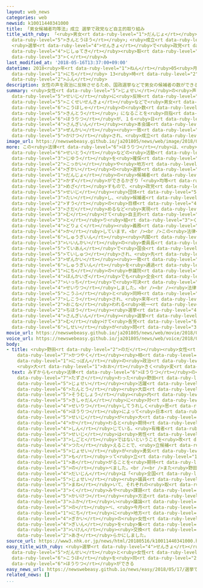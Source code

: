 ```yaml
---
layout: web_news
categories: web
newsid: k10011440341000
title: 「男女候補者均等法」成立 選挙で政党など自主的取り組み
title_with_ruby: 「<ruby>男女<rt data-ruby-level="1">だんじょ</rt></ruby><ruby>候補者<rt data-ruby-level="6">こうほしゃ</rt></ruby><ruby>均等法<rt
  data-ruby-level="5">きんとうほう</rt></ruby>」<ruby>成立<rt data-ruby-level="4">せいりつ</rt></ruby>
  <ruby>選挙<rt data-ruby-level="4">せんきょ</rt></ruby>で<ruby>政党<rt data-ruby-level="6">せいとう</rt></ruby>など<ruby>自主的<rt
  data-ruby-level="4">じしゅてき</rt></ruby><ruby>取<rt data-ruby-level="3">と</rt></ruby>り<ruby>組<rt
  data-ruby-level="3">く</rt></ruby>み
last_modified_at: '2018-05-16T13:37:00+09:00'
datetime: 2018<ruby>年<rt data-ruby-level="1">ねん</rt></ruby>05<ruby>月<rt data-ruby-level="1">がつ</rt></ruby>16<ruby>日<rt
  data-ruby-level="1">にち</rt></ruby> 13<ruby>時<rt data-ruby-level="2">じ</rt></ruby>37<ruby>分<rt
  data-ruby-level="2">ふん</rt></ruby>
description: 女性の声を政治に反映させるため、国政選挙などで男女の候補者の数ができるかぎり「均等」になることを目指すなどとした法律が、１６日の参議院本会議で全会一致で可決され、成立しました。
summary: <ruby>女性<rt data-ruby-level="5">じょせい</rt></ruby>の<ruby>声<rt data-ruby-level="2">こえ</rt></ruby>を<ruby>政治<rt
  data-ruby-level="5">せいじ</rt></ruby>に<ruby>反映<rt data-ruby-level="6">はんえい</rt></ruby>させるため、<ruby>国政選挙<rt
  data-ruby-level="5">こくせいせんきょ</rt></ruby>などで<ruby>男女<rt data-ruby-level="1">だんじょ</rt></ruby>の<ruby>候補者<rt
  data-ruby-level="6">こうほしゃ</rt></ruby>の<ruby>数<rt data-ruby-level="2">かず</rt></ruby>ができるかぎり「<ruby>均等<rt
  data-ruby-level="5">きんとう</rt></ruby>」になることを<ruby>目指<rt data-ruby-level="3">めざ</rt></ruby>すなどとした<ruby>法律<rt
  data-ruby-level="6">ほうりつ</rt></ruby>が、１６<ruby>日<rt data-ruby-level="1">にち</rt></ruby>の<ruby>参議院<rt
  data-ruby-level="4">さんぎいん</rt></ruby><ruby>本会議<rt data-ruby-level="4">ほんかいぎ</rt></ruby>で<ruby>全会<rt
  data-ruby-level="3">ぜんかい</rt></ruby><ruby>一致<rt data-ruby-level="7">いっち</rt></ruby>で<ruby>可決<rt
  data-ruby-level="5">かけつ</rt></ruby>され、<ruby>成立<rt data-ruby-level="4">せいりつ</rt></ruby>しました。
image_url: https://newswebeasy.github.io/ja201805/news/web/image/2018/05/16/K10011440341_1805161507_1805161508_01_03.jpg
more: この<ruby>法律<rt data-ruby-level="6">ほうりつ</rt></ruby>は、<ruby>候補者<rt data-ruby-level="6">こうほしゃ</rt></ruby>や<ruby>政党<rt
  data-ruby-level="6">せいとう</rt></ruby>などの<ruby>活動<rt data-ruby-level="3">かつどう</rt></ruby>の<ruby>自由<rt
  data-ruby-level="3">じゆう</rt></ruby>を<ruby>確保<rt data-ruby-level="5">かくほ</rt></ruby>したうえで、<ruby>国会<rt
  data-ruby-level="2">こっかい</rt></ruby>や<ruby>地方<rt data-ruby-level="2">ちほう</rt></ruby><ruby>議会<rt
  data-ruby-level="4">ぎかい</rt></ruby>の<ruby>選挙<rt data-ruby-level="4">せんきょ</rt></ruby>での<ruby>男女<rt
  data-ruby-level="1">だんじょ</rt></ruby>の<ruby>候補者<rt data-ruby-level="6">こうほしゃ</rt></ruby>の<ruby>数<rt
  data-ruby-level="2">かず</rt></ruby>ができるかぎり「<ruby>均等<rt data-ruby-level="5">きんとう</rt></ruby>」になることを<ruby>目指<rt
  data-ruby-level="3">めざ</rt></ruby>すもので、<ruby>政党<rt data-ruby-level="6">せいとう</rt></ruby>と<ruby>政治<rt
  data-ruby-level="5">せいじ</rt></ruby><ruby>団体<rt data-ruby-level="5">だんたい</rt></ruby>に<ruby>対<rt
  data-ruby-level="3">たい</rt></ruby>し、<ruby>候補者<rt data-ruby-level="6">こうほしゃ</rt></ruby><ruby>数<rt
  data-ruby-level="2">すう</rt></ruby>の<ruby>目標<rt data-ruby-level="4">もくひょう</rt></ruby>を<ruby>定<rt
  data-ruby-level="3">さだ</rt></ruby>めるなど<ruby>実現<rt data-ruby-level="5">じつげん</rt></ruby>に<ruby>向<rt
  data-ruby-level="3">む</rt></ruby>けて<ruby>自主的<rt data-ruby-level="4">じしゅてき</rt></ruby>に<ruby>取<rt
  data-ruby-level="3">と</rt></ruby>り<ruby>組<rt data-ruby-level="3">く</rt></ruby>むよう<ruby>努力<rt
  data-ruby-level="4">どりょく</rt></ruby><ruby>義務<rt data-ruby-level="5">ぎむ</rt></ruby>を<ruby>課<rt
  data-ruby-level="4">か</rt></ruby>しています。<br /><br />この<ruby>法律<rt data-ruby-level="6">ほうりつ</rt></ruby>は<ruby>衆議院<rt
  data-ruby-level="6">しゅうぎいん</rt></ruby><ruby>内閣<rt data-ruby-level="6">ないかく</rt></ruby><ruby>委員会<rt
  data-ruby-level="3">いいんかい</rt></ruby>の<ruby>委員長<rt data-ruby-level="3">いいんちょう</rt></ruby><ruby>提案<rt
  data-ruby-level="5">ていあん</rt></ruby>で<ruby>国会<rt data-ruby-level="2">こっかい</rt></ruby>に<ruby>提出<rt
  data-ruby-level="5">ていしゅつ</rt></ruby>され、<ruby>先<rt data-ruby-level="1">さき</rt></ruby>に<ruby>全会<rt
  data-ruby-level="3">ぜんかい</rt></ruby><ruby>一致<rt data-ruby-level="7">いっち</rt></ruby>で<ruby>衆議院<rt
  data-ruby-level="6">しゅうぎいん</rt></ruby>を<ruby>通過<rt data-ruby-level="5">つうか</rt></ruby>していて、１６<ruby>日<rt
  data-ruby-level="1">にち</rt></ruby>の<ruby>参議院<rt data-ruby-level="4">さんぎいん</rt></ruby><ruby>本会議<rt
  data-ruby-level="4">ほんかいぎ</rt></ruby>でも<ruby>全会<rt data-ruby-level="3">ぜんかい</rt></ruby><ruby>一致<rt
  data-ruby-level="7">いっち</rt></ruby>で<ruby>可決<rt data-ruby-level="5">かけつ</rt></ruby>され、<ruby>成立<rt
  data-ruby-level="4">せいりつ</rt></ruby>しました。<br /><br /><ruby>法律<rt data-ruby-level="6">ほうりつ</rt></ruby>は<ruby>公布<rt
  data-ruby-level="5">こうふ</rt></ruby>と<ruby>同時<rt data-ruby-level="2">どうじ</rt></ruby>に<ruby>施行<rt
  data-ruby-level="7">しこう</rt></ruby>され、<ruby>来年<rt data-ruby-level="2">らいねん</rt></ruby><ruby>行<rt
  data-ruby-level="2">おこな</rt></ruby>われる<ruby>統一<rt data-ruby-level="5">とういつ</rt></ruby><ruby>地方<rt
  data-ruby-level="2">ちほう</rt></ruby><ruby>選挙<rt data-ruby-level="4">せんきょ</rt></ruby>や<ruby>参議院<rt
  data-ruby-level="4">さんぎいん</rt></ruby><ruby>選挙<rt data-ruby-level="4">せんきょ</rt></ruby>などに<ruby>向<rt
  data-ruby-level="3">む</rt></ruby>けて<ruby>各党<rt data-ruby-level="6">かくとう</rt></ruby>の<ruby>姿勢<rt
  data-ruby-level="6">しせい</rt></ruby>が<ruby>問<rt data-ruby-level="3">と</rt></ruby>われることになります。
movie_url: https://newswebeasy.github.io/ja201805/news/web/movie/2018/05/16/k10011440341_201805161507_201805161508.mp4
voice_url: https://newswebeasy.github.io/ja201805/news/web/voice/2018/05/16/k10011440341_201805161507_201805161508.mp3
body:
- title: <ruby>野田<rt data-ruby-level="2">のだ</rt></ruby><ruby>女性<rt data-ruby-level="5">じょせい</rt></ruby><ruby>活躍<rt
    data-ruby-level="7">かつやく</rt></ruby><ruby>相<rt data-ruby-level="7">しょう</rt></ruby>「<ruby>日本<rt
    data-ruby-level="1">にっぽん</rt></ruby>の<ruby>政治<rt data-ruby-level="5">せいじ</rt></ruby>
    <ruby>大<rt data-ruby-level="1">おお</rt></ruby>きく<ruby>変<rt data-ruby-level="4">か</rt></ruby>わる」
  text: みずからも<ruby>法律<rt data-ruby-level="6">ほうりつ</rt></ruby>の<ruby>作成<rt data-ruby-level="4">さくせい</rt></ruby>に<ruby>携<rt
    data-ruby-level="7">たずさ</rt></ruby>わった<ruby>野田<rt data-ruby-level="2">のだ</rt></ruby><ruby>女性<rt
    data-ruby-level="5">じょせい</rt></ruby><ruby>活躍<rt data-ruby-level="7">かつやく</rt></ruby><ruby>担当<rt
    data-ruby-level="6">たんとう</rt></ruby><ruby>大臣<rt data-ruby-level="4">だいじん</rt></ruby>は、<ruby>総務省<rt
    data-ruby-level="5">そうむしょう</rt></ruby><ruby>内<rt data-ruby-level="2">ない</rt></ruby>で<ruby>記者団<rt
    data-ruby-level="5">きしゃだん</rt></ruby>に<ruby>対<rt data-ruby-level="3">たい</rt></ruby>し、「<ruby>成立<rt
    data-ruby-level="4">せいりつ</rt></ruby>してうれしく<ruby>思<rt data-ruby-level="2">おも</rt></ruby>うし、この<ruby>法律<rt
    data-ruby-level="6">ほうりつ</rt></ruby>によって<ruby>日本<rt data-ruby-level="1">にっぽん</rt></ruby>の<ruby>政治<rt
    data-ruby-level="5">せいじ</rt></ruby>が<ruby>大<rt data-ruby-level="1">おお</rt></ruby>きく<ruby>変<rt
    data-ruby-level="4">か</rt></ruby>わると<ruby>期待<rt data-ruby-level="3">きたい</rt></ruby>し、<ruby>信<rt
    data-ruby-level="4">しん</rt></ruby>じている。<ruby>有権者<rt data-ruby-level="6">ゆうけんしゃ</rt></ruby>に、<ruby>政治<rt
    data-ruby-level="5">せいじ</rt></ruby>は<ruby>男性<rt data-ruby-level="5">だんせい</rt></ruby>だけの<ruby>仕事<rt
    data-ruby-level="3">しごと</rt></ruby>ではないということを<ruby>改<rt data-ruby-level="4">あらた</rt></ruby>めて<ruby>伝<rt
    data-ruby-level="4">つた</rt></ruby>えることで、<ruby>立候補<rt data-ruby-level="6">りっこうほ</rt></ruby>をためらっていた<ruby>女性<rt
    data-ruby-level="5">じょせい</rt></ruby>が<ruby>勇気<rt data-ruby-level="4">ゆうき</rt></ruby>を<ruby>持<rt
    data-ruby-level="3">も</rt></ruby>って<ruby>立<rt data-ruby-level="1">た</rt></ruby>ち<ruby>上<rt
    data-ruby-level="1">あ</rt></ruby>がることを<ruby>期待<rt data-ruby-level="3">きたい</rt></ruby>したい」と<ruby>述<rt
    data-ruby-level="5">の</rt></ruby>べました。<br /><br />また<ruby>野田<rt data-ruby-level="2">のだ</rt></ruby><ruby>大臣<rt
    data-ruby-level="4">だいじん</rt></ruby>は「<ruby>全国<rt data-ruby-level="3">ぜんこく</rt></ruby>の<ruby>女性<rt
    data-ruby-level="5">じょせい</rt></ruby><ruby>議員<rt data-ruby-level="4">ぎいん</rt></ruby>を<ruby>招<rt
    data-ruby-level="5">まね</rt></ruby>いて、それぞれの<ruby>取<rt data-ruby-level="3">と</rt></ruby>り<ruby>組<rt
    data-ruby-level="3">く</rt></ruby>みや<ruby>課題<rt data-ruby-level="4">かだい</rt></ruby>の<ruby>解決<rt
    data-ruby-level="5">かいけつ</rt></ruby><ruby>方法<rt data-ruby-level="4">ほうほう</rt></ruby>について<ruby>深<rt
    data-ruby-level="3">ふか</rt></ruby>い<ruby>議論<rt data-ruby-level="6">ぎろん</rt></ruby>をしたい」と<ruby>述<rt
    data-ruby-level="5">の</rt></ruby>べ、<ruby>今月<rt data-ruby-level="2">こんげつ</rt></ruby>２５<ruby>日<rt
    data-ruby-level="1">にち</rt></ruby>に<ruby>地方<rt data-ruby-level="2">ちほう</rt></ruby><ruby>議会<rt
    data-ruby-level="4">ぎかい</rt></ruby>の<ruby>女性<rt data-ruby-level="5">じょせい</rt></ruby><ruby>議員<rt
    data-ruby-level="4">ぎいん</rt></ruby>を<ruby>集<rt data-ruby-level="3">あつ</rt></ruby>め、<ruby>意見<rt
    data-ruby-level="3">いけん</rt></ruby><ruby>交換<rt data-ruby-level="7">こうかん</rt></ruby>することを<ruby>明<rt
    data-ruby-level="2">あき</rt></ruby>らかにしました。
source_url: https://www3.nhk.or.jp/news/html/20180516/k10011440341000.html
easy_title_with_ruby: <ruby>選挙<rt data-ruby-level="4">せんきょ</rt></ruby>で<ruby>男性<rt
  data-ruby-level="5">だんせい</rt></ruby>と<ruby>女性<rt data-ruby-level="5">じょせい</rt></ruby>の<ruby>候補<rt
  data-ruby-level="6">こうほ</rt></ruby>を<ruby>同<rt data-ruby-level="2">おな</rt></ruby>じぐらいにする<ruby>法律<rt
  data-ruby-level="6">ほうりつ</rt></ruby>ができる
easy_news_url: https://newswebeasy.github.io/news/easy/2018/05/17/選挙で男性と女性の候補を同じぐらいにする法律ができる
related_news: []
...
```

